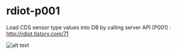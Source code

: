 # rdiot-p001
Load CDS sensor type values into DB by calling server API [P001] : http://rdiot.tistory.com/71

![alt text](http://cfile28.uf.tistory.com/image/2365F5465925815D2B62B6)
